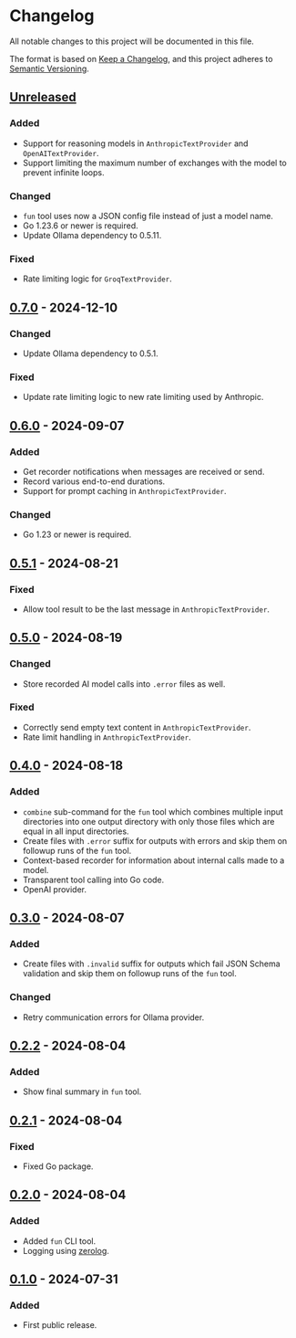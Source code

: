 # Changelog

All notable changes to this project will be documented in this file.

The format is based on [Keep a Changelog](https://keepachangelog.com/en/1.0.0/),
and this project adheres to [Semantic Versioning](https://semver.org/spec/v2.0.0.html).

## [Unreleased]

### Added

- Support for reasoning models in `AnthropicTextProvider` and `OpenAITextProvider`.
- Support limiting the maximum number of exchanges with the model to prevent infinite loops.

### Changed

- `fun` tool uses now a JSON config file instead of just a model name.
- Go 1.23.6 or newer is required.
- Update Ollama dependency to 0.5.11.

### Fixed

- Rate limiting logic for `GroqTextProvider`.

## [0.7.0] - 2024-12-10

### Changed

- Update Ollama dependency to 0.5.1.

### Fixed

- Update rate limiting logic to new rate limiting used by Anthropic.

## [0.6.0] - 2024-09-07

### Added

- Get recorder notifications when messages are received or send.
- Record various end-to-end durations.
- Support for prompt caching in `AnthropicTextProvider`.

### Changed

- Go 1.23 or newer is required.

## [0.5.1] - 2024-08-21

### Fixed

- Allow tool result to be the last message in `AnthropicTextProvider`.

## [0.5.0] - 2024-08-19

### Changed

- Store recorded AI model calls into `.error` files as well.

### Fixed

- Correctly send empty text content in `AnthropicTextProvider`.
- Rate limit handling in `AnthropicTextProvider`.

## [0.4.0] - 2024-08-18

### Added

- `combine` sub-command for the `fun` tool which combines multiple input
  directories into one output directory with only those files which are equal in
  all input directories.
- Create files with `.error` suffix for outputs with errors and skip them on followup
  runs of the `fun` tool.
- Context-based recorder for information about internal calls made to a model.
- Transparent tool calling into Go code.
- OpenAI provider.

## [0.3.0] - 2024-08-07

### Added

- Create files with `.invalid` suffix for outputs which fail JSON Schema validation
  and skip them on followup runs of the `fun` tool.

### Changed

- Retry communication errors for Ollama provider.

## [0.2.2] - 2024-08-04

### Added

- Show final summary in `fun` tool.

## [0.2.1] - 2024-08-04

### Fixed

- Fixed Go package.

## [0.2.0] - 2024-08-04

### Added

- Added `fun` CLI tool.
- Logging using [zerolog](https://github.com/rs/zerolog).

## [0.1.0] - 2024-07-31

### Added

- First public release.

[unreleased]: https://gitlab.com/tozd/go/fun/-/compare/v0.7.0...main
[0.7.0]: https://gitlab.com/tozd/go/fun/-/compare/v0.6.0...v0.7.0
[0.6.0]: https://gitlab.com/tozd/go/fun/-/compare/v0.5.1...v0.6.0
[0.5.1]: https://gitlab.com/tozd/go/fun/-/compare/v0.5.0...v0.5.1
[0.5.0]: https://gitlab.com/tozd/go/fun/-/compare/v0.4.0...v0.5.0
[0.4.0]: https://gitlab.com/tozd/go/fun/-/compare/v0.3.0...v0.4.0
[0.3.0]: https://gitlab.com/tozd/go/fun/-/compare/v0.2.2...v0.3.0
[0.2.2]: https://gitlab.com/tozd/go/fun/-/compare/v0.2.1...v0.2.2
[0.2.1]: https://gitlab.com/tozd/go/fun/-/compare/v0.2.0...v0.2.1
[0.2.0]: https://gitlab.com/tozd/go/fun/-/compare/v0.1.0...v0.2.0
[0.1.0]: https://gitlab.com/tozd/go/fun/-/tags/v0.1.0

<!-- markdownlint-disable-file MD024 -->
